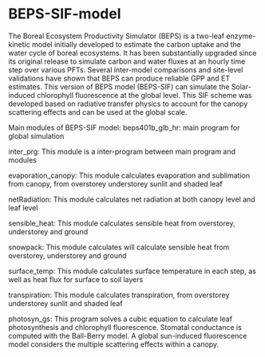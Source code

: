 # BEPS-SIF-model
The Boreal Ecosystem Productivity Simulator (BEPS) is a two-leaf
enzyme-kinetic model initially developed to estimate the carbon uptake
and the water cycle of boreal ecosystems. It has been substantially upgraded 
since its original release to simulate carbon and water fluxes at an hourly 
time step over various PFTs. Several inter-model comparisons
and site-level validations have shown that BEPS can produce reliable
GPP and ET estimates. 
This version of BEPS model (BEPS-SIF) can simulate the Solar-induced chlorophyll 
fluorescence at the global level. This SIF scheme was developed based on 
radiative  transfer physics to account for the canopy scattering effects 
and can be used at the global scale.

Main modules of BEPS-SIF model:
beps401b_glb_hr: main program for global simulation

inter_prg: This module is a inter-program between main program and modules

evaporation_canopy: This module calculates evaporation and sublimation from 
                    canopy, from overstorey understorey sunlit and shaded leaf

netRadiation: This module calculates net radiation at both canopy level and leaf level

sensible_heat: This module calculates sensible heat from overstorey, understorey and ground

snowpack: This module calculates will calculate sensible heat from overstorey, understorey and ground

surface_temp: This module calculates surface temperature in each step, 
              as well as heat flux for surface to soil layers
              
transpiration: This module calculates transpiration, from overstorey understorey sunlit and shaded leaf

photosyn_gs: This program solves a cubic equation to calculate leaf 
             photosynthesis and chlorophyll fluorescence. Stomatal conductance 
             is computed with the Ball-Berry model. A global sun-induced fluorescence 
             model considers the multiple scattering effects within a canopy.
